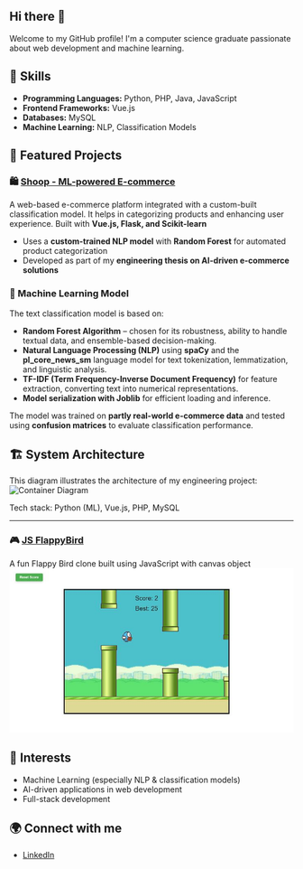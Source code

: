 ## Hi there 👋
Welcome to my GitHub profile! I'm a computer science graduate passionate about web development and machine learning.

## 🚀 Skills
- **Programming Languages:** Python, PHP, Java, JavaScript
- **Frontend Frameworks:** Vue.js
- **Databases:** MySQL
- **Machine Learning:** NLP, Classification Models

## 📂 Featured Projects

### 🛍️ [Shoop - ML-powered E-commerce](https://github.com/bartoszstec/Shoop-machine-learning)
A web-based e-commerce platform integrated with a custom-built classification model. It helps in categorizing products and enhancing user experience.
 Built with **Vue.js, Flask, and Scikit-learn**  
- Uses a **custom-trained NLP model** with **Random Forest** for automated product categorization  
- Developed as part of my **engineering thesis on AI-driven e-commerce solutions**  

### 🧠 Machine Learning Model
The text classification model is based on:
- **Random Forest Algorithm** – chosen for its robustness, ability to handle textual data, and ensemble-based decision-making.
- **Natural Language Processing (NLP)** using **spaCy** and the **pl_core_news_sm** language model for text tokenization, lemmatization, and linguistic analysis.
- **TF-IDF (Term Frequency-Inverse Document Frequency)** for feature extraction, converting text into numerical representations.
- **Model serialization with Joblib** for efficient loading and inference.

The model was trained on **partly real-world e-commerce data** and tested using **confusion matrices** to evaluate classification performance.

## 🏗 System Architecture
This diagram illustrates the architecture of my engineering project:
![Container Diagram](./assets/DiagramKontenerów.png)

Tech stack: Python (ML), Vue.js, PHP, MySQL

---

### 🎮 [JS FlappyBird](https://github.com/wrzoskiewicz/JS-FlappyBird)
A fun Flappy Bird clone built using JavaScript with canvas object
![Flappy Bird Gameplay](./assets/flappy.jpg)

## 🎯 Interests
- Machine Learning (especially NLP & classification models)
- AI-driven applications in web development
- Full-stack development

## 🌍 Connect with me
- [LinkedIn]([https://linkedin.com/in/](https://www.linkedin.com/in/bartosz-stec-17a9b4340/))






<!--
**wrzoskiewicz/wrzoskiewicz** is a ✨ _special_ ✨ repository because its `README.md` (this file) appears on your GitHub profile.

Here are some ideas to get you started:

- 🔭 I’m currently working on ...
- 🌱 I’m currently learning ...
- 👯 I’m looking to collaborate on ...
- 🤔 I’m looking for help with ...
- 💬 Ask me about ...
- 📫 How to reach me: ...
- 😄 Pronouns: ...
- ⚡ Fun fact: ...
-->
